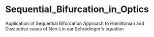 # Sequential_Bifurcation_in_Optics
Application of Sequential Bifurcation Approach to Hamiltonian and Dissipative cases of Non-Lin ear Schrödinger's equation
